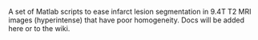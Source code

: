 A set of Matlab scripts to ease infarct lesion segmentation in 9.4T T2 MRI images (hyperintense) that have poor homogeneity. Docs will be added here or to the wiki. 
